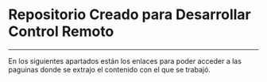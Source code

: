 # Repositorio Creado para Desarrollar Control Remoto

---

En los siguientes apartados están los enlaces para poder acceder a las paguinas donde se extrajo el contenido con el que se trabajó.
